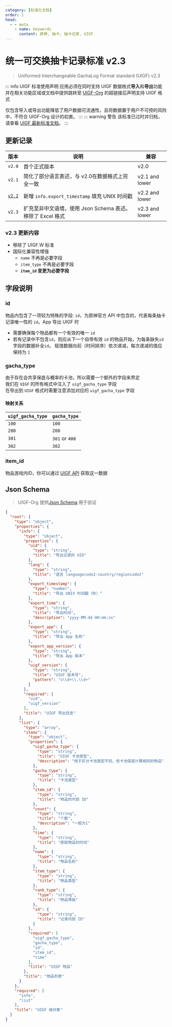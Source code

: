 ```yaml
---
category: [标准化文档]
order: 1
head:
  - - meta
    - name: keywords
      content: 原神, 抽卡, 抽卡记录, UIGF
---
```


# 统一可交换抽卡记录标准 v2.3
> Uniformed Interchangeable GachaLog Format standard (UIGF) v2.3 <Badge text="Archived" type="message" />
>
::: info UIGF 标准使用声明
应用必须在同时支持 UIGF 数据格式**导入**和**导出**功能并在相关功能区域或文档中提供跳转至 [UIGF-Org](https://uigf.org) 的超链接后声明支持 UIGF 格式

仅包含导入或导出功能降低了用户数据可流通性，且将数据置于用户不可控的风险中，不符合 UIGF-Org 设计的初衷。
:::
::: warning 警告
该标准已过时并归档，请查看 [UIGF 最新标准文档](./uigf.md)。
:::

## 更新记录
| 版本                            | 说明                                      | 兼容             |
|-------------------------------|-----------------------------------------|----------------|
| `v2.0`                        | 首个正式版本                                  | v2.0           |
| `v2.1`                        | 简化了部分语言表述，与 v2.0在数据格式上完全一致              | v2.1 and lower |
| [`v2.2`](UIGF-legacy-v2.2.md) | 新增 `info.export_timestamp` 填充 UNIX 时间戳  | v2.2 and lower |
| `v2.3`                        | 扩充至非中文语境，使用 Json Schema 表述。移除了 Excel 格式 | v2.3 and lower |

### v2.3 更新内容
* 移除了 UIGF.W 标准
* 国际化兼容性增强
    * `name` 不再是必要字段
    * `item_type` 不再是必要字段
    * **`item_id` 变更为必要字段**

## 字段说明
### id

物品内包含了一项较为特殊的字段: `id`，为原神官方 API 中包含的，代表每条抽卡记录唯一性的 `id`。App 导出 UIGF 时
* 需要确保每个物品都有一个有效的唯一 `id`
* 若有记录中不包含`id`，则应从下一个自带有效 `id` 的物品开始，为每条缺失`id`字段的数据补全`id`。
  赋值数据向前（时间排序）依次递减，每次递减的值应保持为 `1`

### gacha_type

由于存在会共享保底与概率的卡池，所以需要一个额外的字段来界定  
我们在 `UIGF` 的所有格式中注入了 `uigf_gacha_type` 字段  
在导出到 `UIGF` 格式时需要注意添加对应的 `uigf_gacha_type` 字段

#### 映射关系

| `uigf_gacha_type` | `gacha_type`   |
|-------------------|----------------|
| `100`             | `100`          |
| `200`             | `200`          |
| `301`             | `301` or `400` |
| `302`             | `302`          |

### item_id

物品游戏内ID，你可以通过 [UIGF API](../API.md) 获取这一数据

## Json Schema

> UIGF-Org 提供[Json Schema](/schema/uigf.json) 用于验证

```json
{
  "root": {
    "type": "object",
    "properties": {
      "info": {
        "type": "object",
        "properties": {
          "uid": {
            "type": "string",
            "title": "导出记录的 UID"
          },
          "lang": {
            "type": "string",
            "title": "语言 languagecode2-country/regioncode2"
          },
          "export_timestamp": {
            "type": "number",
            "title": "导出 UNIX 时间戳（秒）"
          },
          "export_time": {
            "type": "string",
            "title": "导出时间",
            "description": "yyyy-MM-dd HH:mm:ss"
          },
          "export_app": {
            "type": "string",
            "title": "导出 App 名称"
          },
          "export_app_version": {
            "type": "string",
            "title": "导出 App 版本"
          },
          "uigf_version": {
            "type": "string",
            "title": "UIGF 版本号",
            "pattern": "v\\d+\\.\\d+"
          }
        },
        "required": [
          "uid",
          "uigf_version"
        ],
        "title": "UIGF 导出信息"
      },
      "list": {
        "type": "array",
        "items": {
          "type": "object",
          "properties": {
            "uigf_gacha_type": {
              "type": "string",
              "title": "UIGF 卡池类型",
              "description": "用于区分卡池类型不同，但卡池保底计算相同的物品"
            },
            "gacha_type": {
              "type": "string",
              "title": "卡池类型"
            },
            "item_id": {
              "type": "string",
              "title": "物品的内部 ID"
            },
            "count": {
              "type": "string",
              "title": "个数",
              "description": "一般为1"
            },
            "time": {
              "type": "string",
              "title": "获取物品的时间"
            },
            "name": {
              "type": "string",
              "title": "物品名称"
            },
            "item_type": {
              "type": "string",
              "title": "物品类型"
            },
            "rank_type": {
              "type": "string",
              "title": "物品等级"
            },
            "id": {
              "type": "string",
              "title": "记录内部 ID"
            }
          },
          "required": [
            "uigf_gacha_type",
            "gacha_type",
            "id",
            "item_id",
            "time"
          ],
          "title": "UIGF 物品"
        },
        "title": "物品列表"
      }
    },
    "required": [
      "info",
      "list"
    ],
    "title": "UIGF 根对象"
  }
}
```
